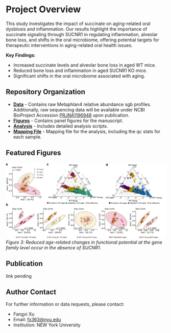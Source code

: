 # Project Overview

This study investigates the impact of succinate on aging-related oral dysbiosis and inflammation. Our results highlight the importance of succinate signaling through SUCNR1 in regulating inflammation, alveolar bone loss, and shifts in the oral microbiome, offering potential targets for therapeutic
interventions in aging-related oral health issues.

**Key Findings:**
- Increased succinate levels and alveolar bone loss in aged WT mice.
- Reduced bone loss and inflammation in aged SUCNR1 KO mice.
- Significant shifts in the oral microbiome associated with aging.

## Repository Organization

- **[Data](/data)** - Contains raw Metaphlan4 relative abundance sgb profiles. Additionally, raw sequencing data will be available under NCBI BioProject Accession [PRJNA1196948](https://www.ncbi.nlm.nih.gov/bioproject/PRJNA1196948) upon publication.
- **[Figures](/figures)** - Contains panel figures for the manuscript.
- **[Analysis](/analysis)** - Includes detailed analysis scripts.
- **[Mapping File](/data/mapping_250k_w_qc.xlsx)** - Mapping file for the analysis, including the qc stats for each sample.

## Featured Figures

![Figure 3](/figures/Figure3_final_submission.png)
*Figure 3: Reduced age-related changes in functional potential at the gene family level occur in
the absence of SUCNR1.*

## Publication

link pending

## Author Contact

For further information or data requests, please contact:
- Fangxi Xu
- Email: fx363@nyu.edu
- Institution: NEW York University



